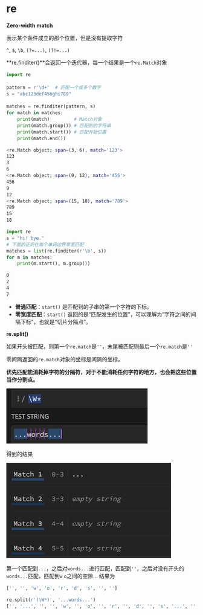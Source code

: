 # re

**Zero-width match**

表示某个条件成立的那个位置，但是没有提取字符

`^`, `$`, `\b`, `(?=...)`, `(?!=...)`



**re.finditer()**会返回一个迭代器，每一个结果是一个`re.Match`对象

```py
import re

pattern = r'\d+'  # 匹配一个或多个数字
s = "abc123def456ghi789"

matches = re.finditer(pattern, s)
for match in matches:
    print(match)         # Match对象
    print(match.group()) # 匹配到的字符串
    print(match.start()) # 匹配开始位置
    print(match.end())   
```

```bash
<re.Match object; span=(3, 6), match='123'>
123
3
6
<re.Match object; span=(9, 12), match='456'>
456
9
12
<re.Match object; span=(15, 18), match='789'>
789
15
18
```

```py
import re
s = "hi! bye."
# 下面的正则在每个单词边界零宽匹配
matches = list(re.finditer(r'\b', s))
for m in matches:
    print(m.start(), m.group())
```

```bash
0 
2 
4 
7 
```

- **普通匹配**：`start()` 是匹配到的子串的第一个字符的下标。
- **零宽度匹配**：`start()` 返回的是“匹配发生的位置”，可以理解为“字符之间的间隔下标”，也就是“切片分隔点”。



**re.split()**

如果开头被匹配，则第一个`re.match`是`''`，末尾被匹配则最后一个`re.match`是`''`

零间隔返回的`re.match`对象的坐标是间隔的坐标。

**优先匹配能消耗掉字符的分隔符，对于不能消耗任何字符的地方，也会把这些位置当作分割点。**

![](1.png)

得到的结果

![](2.png)

第一个匹配到`...`，之后对`words...`进行匹配，匹配到`''`，之后对没有开头的`words...`匹配，匹配到`w` `o`之间的空隙... 结果为

```bash
['', '', 'w', 'o', 'r', 'd', 's', '', '']
```

```py
re.split(r'(\W*)', '...words...')
['', '...', '', '', 'w', '', 'o', '', 'r', '', 'd', '', 's', '...', '', '', '']
```

